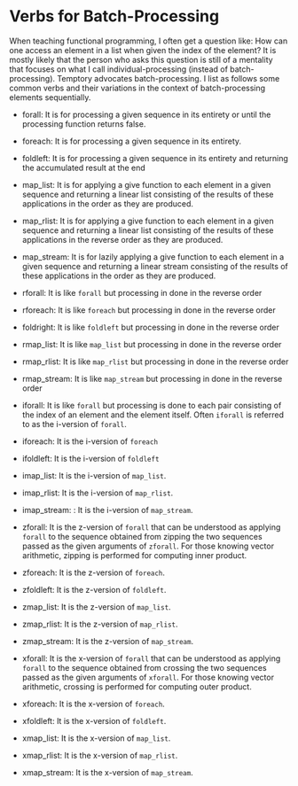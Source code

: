 # Verbs for Batch-Processing

When teaching functional programming, I often get a question like:
How can one access an element in a list when given the index of the
element? It is mostly likely that the person who asks this question
is still of a mentality that focuses on what I call individual-processing
(instead of batch-processing). Temptory advocates batch-processing.
I list as follows some common verbs and their variations in the context
of batch-processing elements sequentially.
  
* forall:
  It is for processing a given sequence in its entirety or
  until the processing function returns false.

* foreach:
  It is for processing a given sequence in its entirety.
  
* foldleft:
  It is for processing a given sequence in its entirety and returning
  the accumulated result at the end
  
* map_list: It is for applying a give function to each element in a
  given sequence and returning a linear list consisting of the results
  of these applications in the order as they are produced.
  
* map_rlist: It is for applying a give function to each element in a
  given sequence and returning a linear list consisting of the results
  of these applications in the reverse order as they are produced.

* map_stream:
  It is for lazily applying a give function to each element in a given
  sequence and returning a linear stream consisting of the results of
  these applications in the order as they are produced.

* rforall:
  It is like `forall` but processing in done in the reverse order
* rforeach:
  It is like `foreach` but processing in done in the reverse order
* foldright:
  It is like `foldleft` but processing in done in the reverse order

* rmap_list:
  It is like `map_list` but processing in done in the reverse order
* rmap_rlist:
  It is like `map_rlist` but processing in done in the reverse order
* rmap_stream:
  It is like `map_stream` but processing in done in the reverse order

* iforall:
  It is like `forall` but processing is done to each pair consisting of
  the index of an element and the element itself. Often `iforall` is
  referred to as the i-version of `forall`.
* iforeach: It is the i-version of `foreach`
* ifoldleft: It is the i-version of `foldleft`

* imap_list: It is the i-version of `map_list`.
* imap_rlist: It is the i-version of `map_rlist`.
* imap_stream: : It is the i-version of `map_stream`.

* zforall:
  It is the z-version of `forall` that can be understood
  as applying `forall` to the sequence obtained from zipping
  the two sequences passed as the given arguments of `zforall`.
  For those knowing vector arithmetic, zipping is performed
  for computing inner product.
  
* zforeach: It is the z-version of `foreach`.
* zfoldleft: It is the z-version of `foldleft`.

* zmap_list: It is the z-version of `map_list`.
* zmap_rlist: It is the z-version of `map_rlist`.
* zmap_stream: It is the z-version of `map_stream`.

* xforall:
  It is the x-version of `forall` that can be understood
  as applying `forall` to the sequence obtained from crossing
  the two sequences passed as the given arguments of `xforall`.
  For those knowing vector arithmetic, crossing is performed
  for computing outer product.
  
* xforeach: It is the x-version of `foreach`.
* xfoldleft: It is the x-version of `foldleft`.

* xmap_list: It is the x-version of `map_list`.
* xmap_rlist: It is the x-version of `map_rlist`.
* xmap_stream: It is the x-version of `map_stream`.
